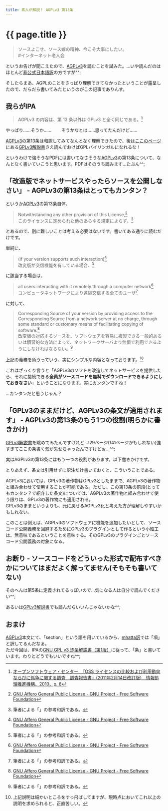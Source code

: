 ```yaml
---
title: 素人が解説！ AGPLv3 第13条
---
```



# {{ page.title }}

> ソースよこせ、ソース嫁の精神、今こそ大事にしたい。  
> #インターネット老人会

というお告げが聞こえたので、[AGPLv3]を読むことを試みた。…いや読んだのはほとんど[非公式日本語訳][mhatta訳]の方ですが^^;

そしたらまあ、AGPLのことをさっぱり理解できてなかったということが露呈したので、だらだら書いてみたというのがこの記事でありんす。


## 我らがIPA

> AGPLv3 の内容は、第 13 条以外は GPLv3 と全く同じである。[^IPA]

やっぱり……そうか……　　
そうかなとは……思ってたんだけど……

[AGPLv3]の第13条は和訳してみてなんとなく理解できたので、後は[ここのページ](https://www.ipa.go.jp/osc/osslegal.html)にある[GPLv3解説書]さえ読んでおけばGPLバイリンガルになれるな！

というわけで強そうなPDFには書いてなさそうな[AGPLv3]の第13条について、なんとなく書いていこうと思います。PDFはそのうち読みます…たぶん^^;


## 「改造版でネットサービスやったらソースを公開しなさい」 - AGPLv3の第13条はとってもカンタン？

というか[AGPLv3]の第13条自体、

> Notwithstanding any other provision of this License,[^AGPLv3]  
> このライセンスに定められた他のあらゆる規定によらず、[^dekisugi]

とあるので、別に難しいことは考える必要はないです。書いてある通りに読むだけです。

単純に、

> (if your version supports such interaction)[^AGPLv3]  
> 改変版が交信機能を有している場合、[^dekisugi]

に該当する場合は、

> all users interacting with it remotely through a computer network[^AGPLv3]  
> コンピュータネットワークにより遠隔交信する全てのユーザ[^dekisugi]

に対して、

> Corresponding Source of your version by providing access to the Corresponding Source from a network server at no charge, through some standard or customary means of facilitating copying of software.[^AGPLv3]  
> 改変版の対応するソースを、ソフトウェアを容易に複製できる一般的あるいは慣習的な方法によって、ネットワークサーバより無償で利用できるようにしなければならない。[^dekisugi]

上記の義務を負うっていう、実にシンプルな内容となっております。[^komakexekotaxaiindayo]

これはざっくり言うと「AGPLv3のソフトを改造してネットサービスを提供したら、それに接続できる**全員がソースコードを無料でダウンロードできるようにしておきなさい**」ということになります。実にカンタンですね！

…カンタンだと思うじゃん？


## 「GPLv3のままだけど、AGPLv3の条文が適用されます」 - AGPLv3の第13条のもう1つの役割(明らかに書きかけ)

[GPLv3解説書]を眺めてみたんですけれど…129ページ(141ページかもしれない)強すぎてここの条書く気が失せちゃったんですけどぉ…^^;

実はAGPLv3の第13条にはもう一つの役割があります。以下書きかけです。

とりあえず、条文は引用せずに訳注だけ書いておくと、こういうことである。

AGPLv3においては、GPLv3の著作物はGPLv3としたままで、AGPLv3の著作物と組み合わせて使用することが可能である。ただし、この第13条の前段(とってもカンタン？で紹介した条文)については、AGPLv3の著作物と組み合わせて使う限りは、GPLv3の著作物にも適用される。  
GPLv3のままというよりも、元に戻せるAGPLv3化と考えた方が理解しやすいかもしれない。

このことは例えば、AGPLv3のソフトウェアに機能を追加したいとして、ソースコード公開義務を回避するためにGPLv3のプラグインとして作るという小細工は、無意味であるということを意味する。そのGPLv3のプラグインごとソースコード公開義務の対象になる。


## お断り - ソースコードをどういった形式で配布すべきかについてはまだよく解ってません(そもそも書いてない)

そのへんは第5条に定義されてるっぽいので…気になる人は自分で読んでください^^;

あるいは[GPLv3解説書]でも読んだらいいんじゃないかな^^;


## おまけ

[AGPLv3]本文にて、「section」という語を用いているから、[mhatta訳]では「項」と訳してるんだなぁ。  
ただ今回は、IPAの[GNU GPL v3 逐条解説書（第1版）][GPLv3解説書]に従って、「条」と書いています。わりとどうでもいいですね^^;


[^IPA]: [オープンソフトウェア・センター　『OSS ライセンスの比較および利用動向ならびに係争に関する調査　調査報告書』(2011年2月14日改訂版)　情報処理推進機構、2010、p. 6](https://www.ipa.go.jp/files/000028335.pdf#page=10)

[^AGPLv3]: [GNU Affero General Public License - GNU Project - Free Software Foundation][AGPLv3]

[^dekisugi]: 筆者による「[^AGPLv3]」の参考和訳である。

[^mhatta]: [GNU Affero 一般公衆利用許諾書 (八田真行氏による非公式な日本語訳)][mhatta訳]

[^komakexekotaxaiindayo]: 上記説明は細かいところをすっ飛ばしてますが、現時点においてこれ以上の説明を求められると、正直苦しい。


[AGPLv3]: https://www.gnu.org/licenses/agpl-3.0.en.html "GNU Affero General Public License (Version 3)"

[mhatta訳]: http://gpl.mhatta.org/agpl.ja.html "GNU Affero 一般公衆利用許諾書 (八田真行氏による非公式な日本語訳)"

[mhattaのGPLv3訳]: http://gpl.mhatta.org/gpl.ja.html "GNU 一般公衆利用許諾書 (八田真行氏による非公式な日本語訳)"

[調査報告書]: https://www.ipa.go.jp/files/000028335.pdf "OSS ライセンスの比較および利用動向ならびに係争に関する調査 調査報告書"

[GPLv3解説書]: https://www.ipa.go.jp/osc/license1.html "GNU GPL v3 解説書：IPA 独立行政法人 情報処理推進機構"
